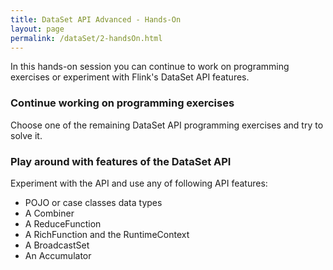 ```yaml
---
title: DataSet API Advanced - Hands-On
layout: page
permalink: /dataSet/2-handsOn.html
---
```


In this hands-on session you can continue to work on  programming exercises or experiment with Flink's DataSet API features.

### Continue working on programming exercises

Choose one of the remaining DataSet API programming exercises and try to solve it.

### Play around with features of the DataSet API

Experiment with the API and use any of following API features:

- POJO or case classes data types
- A Combiner
- A ReduceFunction
- A RichFunction and the RuntimeContext
- A BroadcastSet
- An Accumulator